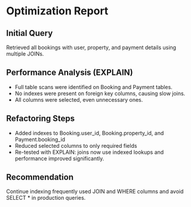 # Optimization Report

## Initial Query
Retrieved all bookings with user, property, and payment details using multiple JOINs.

## Performance Analysis (EXPLAIN)
- Full table scans were identified on Booking and Payment tables.
- No indexes were present on foreign key columns, causing slow joins.
- All columns were selected, even unnecessary ones.

## Refactoring Steps
- Added indexes to Booking.user_id, Booking.property_id, and Payment.booking_id
- Reduced selected columns to only required fields
- Re-tested with EXPLAIN: joins now use indexed lookups and performance improved significantly.

## Recommendation
Continue indexing frequently used JOIN and WHERE columns and avoid SELECT * in production queries.